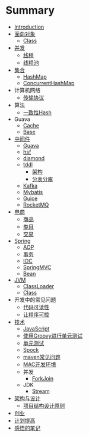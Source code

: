 # Summary

* [Introduction](README.md)
* [面向对象](面向对象.md)
    * [Class](Class.md)
* [并发](并发.md)
    * [线程](线程.md)
    * [线程池](线程池.md)
* [集合](集合.md)
    * [HashMap](HashMap.md)
    * [ConcurrentHashMap](ConcurrentHashMap.md)
* 计算机网络
    * [传输协议](传输协议.md)
* 算法
    * [一致性Hash](算法/一致性Hash.md)
* Guava
    * [Cache](Cache.md)
    * [Base](base.md)
* [中间件](中间件/中间件.md)
    * [Guava](中间件/guava.md)
    * [hsf](中间件/hsf.md)
    * [diamond](中间件/diamond.md)
    * [tddl](中间件/tddl.md)
        * [架构](架构.md)
        * [分表分库](分表分库.md)
    * [Kafka](中间件/Kafka.md)
    * [Mybatis](中间件/Mybatis.md)
    * [Guice](Guice/Guice.md)
    * [RocketMQ](中间件/RocketMQ.md)
* [电商](电商/电商.md)
    * [商品](电商/商品.md)
    * [类目](电商/类目.md)
    * [交易](交易.md)
* [Spring](Spring/README.md)
    * [AOP](Spring/AOP.md)
    * [事务](Spring/事务.md)
    * [IOC](Spring/IOC.md)
    * [SpringMVC](Spring/SpringMVC.md)
    * [Bean](Spring/Bean.md)
* [JVM](JVM/README.md)
    * [ClassLoader](JVM/ClassLoader.md)
    * [Class](JVM/Class.md)
* 开发中的常见问题
    * [代码可读性](开发中常见问题/代码可读性.md)
    * [让程序可控](开发中常见问题/让程序可控.md)
* [技术](技术/技术.md)
    * [JavaScript](javascript.md)
    * [使用Groovy进行单元测试](技术/使用Groovy进行单元测试.md)
    * [单元测试](技术/单元测试.md)
    * [Spock](技术/Spock.md)
    * [maven常见问题](技术/maven常见问题.md)
    * [MAC开发环境](技术/MAC开发环境.md)
    * 并发
        * [ForkJoin](技术/并发/ForkJoin.md)
    * JDK
        * [Stream](技术/JDK/Stream.md)
* [架构与设计](架构与设计.md)
    * [项目结构设计原则](架构与设计/项目结构设计原则.md)
* [创业](创业.md)
* [计划提高](计划提高.md)
* [感悟的笔记](感悟的笔记.md)

